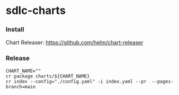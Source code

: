 # sdlc-charts

### Install
Chart Releaser: https://github.com/helm/chart-releaser

### Release
 
```shell
CHART_NAME=""
cr package charts/${CHART_NAME}
cr index --config="./config.yaml" -i index.yaml --pr  --pages-branch=main
```